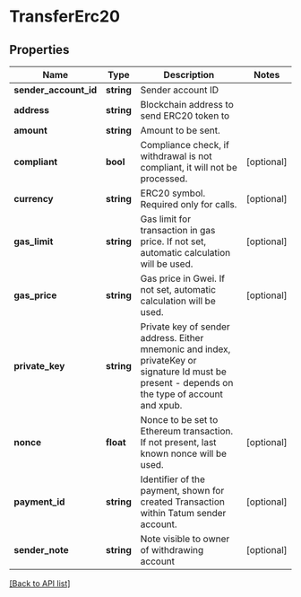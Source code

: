 # TransferErc20

## Properties

Name | Type | Description | Notes
------------ | ------------- | ------------- | -------------
**sender_account_id** | **string** | Sender account ID |
**address** | **string** | Blockchain address to send ERC20 token to |
**amount** | **string** | Amount to be sent. |
**compliant** | **bool** | Compliance check, if withdrawal is not compliant, it will not be processed. | [optional]
**currency** | **string** | ERC20 symbol. Required only for calls. | [optional]
**gas_limit** | **string** | Gas limit for transaction in gas price. If not set, automatic calculation will be used. | [optional]
**gas_price** | **string** | Gas price in Gwei. If not set, automatic calculation will be used. | [optional]
**private_key** | **string** | Private key of sender address. Either mnemonic and index, privateKey or signature Id must be present - depends on the type of account and xpub. |
**nonce** | **float** | Nonce to be set to Ethereum transaction. If not present, last known nonce will be used. | [optional]
**payment_id** | **string** | Identifier of the payment, shown for created Transaction within Tatum sender account. | [optional]
**sender_note** | **string** | Note visible to owner of withdrawing account | [optional]

[[Back to API list]](../../README.md#api-endpoints)
